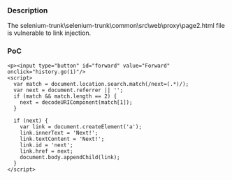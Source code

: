 ### Description
The selenium-trunk\selenium-trunk\common\src\web\proxy\page2.html file is vulnerable to link injection.

### PoC

```
<p><input type="button" id="forward" value="Forward" onclick="history.go(1)"/>
<script>
  var match = document.location.search.match(/next=(.*)/);
  var next = document.referrer || '';
  if (match && match.length == 2) {
    next = decodeURIComponent(match[1]);
  }

  if (next) {
    var link = document.createElement('a');
    link.innerText = 'Next!';
    link.textContent = 'Next!';
    link.id = 'next';
    link.href = next;
    document.body.appendChild(link);
  }
</script>



```
